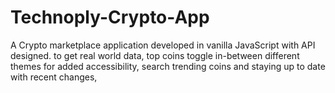 # Technoply-Crypto-App
A Crypto marketplace application developed in vanilla JavaScript with API designed. to get real world data, top coins  toggle in-between different themes for added accessibility, search trending coins and staying up to date with recent changes,  
